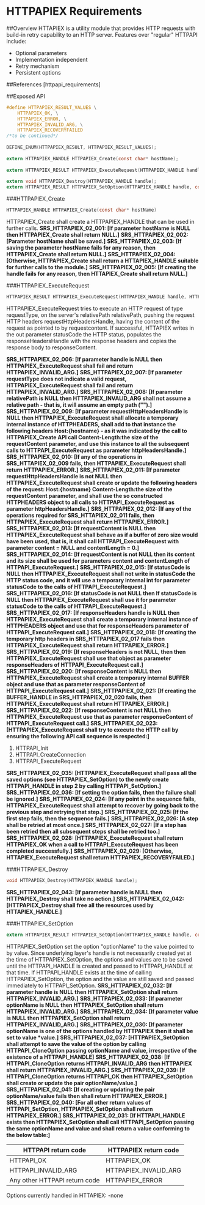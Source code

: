 HTTPAPIEX Requirements
================
 
##Overview
HTTAPIEX is a utility module that provides HTTP requests with build-in retry capability to an HTTP server. Features over "regular" HTTPAPI include:
-	Optional parameters
-	Implementation independent
-	Retry mechanism
-	Persistent options

##References
[httpapi_requirements]

##Exposed API
```c
#define HTTPAPIEX_RESULT_VALUES \
    HTTPAPIEX_OK, \
    HTTPAPIEX_ERROR, \
    HTTPAPIEX_INVALID_ARG, \
    HTTPAPIEX_RECOVERYFAILED
/*to be continued*/
 
DEFINE_ENUM(HTTPAPIEX_RESULT, HTTPAPIEX_RESULT_VALUES);
 
extern HTTPAPIEX_HANDLE HTTPAPIEX_Create(const char* hostName);
 
extern HTTPAPIEX_RESULT HTTPAPIEX_ExecuteRequest(HTTPAPIEX_HANDLE handle, HTTPAPI_REQUEST_TYPE requestType, const char* relativePath, HTTP_HEADERS_HANDLE requestHttpHeadersHandle, BUFFER_HANDLE requestContent, unsigned int* statusCode, HTTP_HEADERS_HANDLE responseHeadersHandle, BUFFER_HANDLE responseContent);
 
extern void HTTPAPIEX_Destroy(HTTPAPIEX_HANDLE handle);
extern HTTPAPIEX_RESULT HTTPAPIEX_SetOption(HTTPAPIEX_HANDLE handle, const char* optionName, const void* value);
```

###HTTPAPIEX_Create
```c
HTTPAPIEX_HANDLE HTTPAPIEX_Create(const char* hostName)
```

HTTPAPIEX_Create shall create a HTTPAPIEX_HANDLE that can be used in further calls. 
**SRS_HTTPAPIEX_02_001: [**If parameter hostName is NULL then HTTPAPIEX_Create shall return NULL.**]**
**SRS_HTTPAPIEX_02_002: [**Parameter hostName shall be saved.**]**
**SRS_HTTPAPIEX_02_003: [**If saving the parameter hostName fails for any reason, then HTTPAPIEX_Create shall return NULL.**]**
**SRS_HTTPAPIEX_02_004: [**Otherwise, HTTPAPIEX_Create shall return a HTTAPIEX_HANDLE suitable for further calls to the module.**]**
**SRS_HTTPAPIEX_02_005: [**If creating the handle fails for any reason, then HTTAPIEX_Create shall return NULL.**]**
 
###HTTPAPIEX_ExecuteRequest
```c
HTTPAPIEX_RESULT HTTPAPIEX_ExecuteRequest(HTTPAPIEX_HANDLE handle, HTTPAPI_REQUEST_TYPE requestType, const char* relativePath, HTTP_HEADERS_HANDLE requestHttpHeadersHandle, BUFFER_HANDLE requestContent, unsigned int* statusCode, HTTP_HEADERS_HANDLE responseHeadersHandle, BUFFER_HANDLE  responseContent);
```

HTTPAPIEX_ExecuteRequest tries to execute an HTTP request of type requestType, on the server's relativePath relativePath, pushing the request HTTP headers requestHttpHeadersHandle, having the content of the request as pointed to by requestcontent.
If successful, HTTAPIEX writes in the out parameter statusCode the HTTP status, populates the responseHeadersHandle with the response headers and copies the response body to responseContent.

**SRS_HTTPAPIEX_02_006: [**If parameter handle is NULL then HTTPAPIEX_ExecuteRequest shall fail and return HTTPAPIEX_INVALID_ARG.**]** 
**SRS_HTTPAPIEX_02_007: [**If parameter requestType does not indicate a valid request, HTTPAPIEX_ExecuteRequest shall fail and return HTTPAPIEX_INVALID_ARG.**]** 
**SRS_HTTPAPIEX_02_008: [**If parameter relativePath is NULL then HTTPAPIEX_INVALID_ARG shall not assume a relative path - that is, it will assume an empty path ("").**]** 
**SRS_HTTPAPIEX_02_009: [**If parameter requestHttpHeadersHandle is NULL then HTTPAPIEX_ExecuteRequest shall allocate a temporary internal instance of HTTPHEADERS, shall add to that instance the following headers
	Host:{hostname} - as it was indicated by the call to HTTPAPIEX_Create API call
	Content-Length:the size of the requestContent parameter, and use this instance to all the subsequent calls to HTTPAPI_ExecuteRequest as parameter httpHeadersHandle.**]** 
**SRS_HTTPAPIEX_02_010: [**If any of the operations in SRS_HTTAPIEX_02_009 fails, then HTTPAPIEX_ExecuteRequest shall return HTTPAPIEX_ERROR.**]** 
**SRS_HTTPAPIEX_02_011: [**If parameter requestHttpHeadersHandle is not NULL then HTTPAPIEX_ExecuteRequest shall create or update the following headers of the request:
	Host:{hostname}
	Content-Length:the size of the requestContent parameter, and shall use the so constructed HTTPHEADERS object to all calls to HTTPAPI_ExecuteRequest as parameter httpHeadersHandle.**]** 
**SRS_HTTPAPIEX_02_012: [**If any of the operations required for SRS_HTTAPIEX_02_011 fails, then HTTPAPIEX_ExecuteRequest shall return HTTPAPIEX_ERROR.**]** 
**SRS_HTTPAPIEX_02_013: [**If requestContent is NULL then HTTPAPIEX_ExecuteRequest shall behave as if a buffer of zero size would have been used, that is, it shall call HTTPAPI_ExecuteRequest with parameter content = NULL and contentLength = 0.**]** 
**SRS_HTTPAPIEX_02_014: [**If requestContent is not NULL then its content and its size shall be used for parameters content and contentLength of HTTPAPI_ExecuteRequest.**]** 
**SRS_HTTPAPIEX_02_015: [**If statusCode is NULL then HTTPAPIEX_ExecuteRequest shall not write in statusCode the HTTP status code, and it will use a temporary internal int for parameter statusCode to the calls of HTTPAPI_ExecuteRequest.**]** 
**SRS_HTTPAPIEX_02_016: [**If statusCode is not NULL then If statusCode is NULL then HTTPAPIEX_ExecuteRequest shall use it for parameter statusCode to the calls of HTTPAPI_ExecuteRequest.**]** 
**SRS_HTTPAPIEX_02_017: [**If responseHeaders handle is NULL then HTTPAPIEX_ExecuteRequest shall create a temporary internal instance of HTTPHEADERS object and use that for responseHeaders parameter of HTTPAPI_ExecuteRequest call.**]** 
**SRS_HTTPAPIEX_02_018: [**If creating the temporary http headers in SRS_HTTPAPIEX_02_017 fails then HTTPAPIEX_ExecuteRequest shall return HTTPAPIEX_ERROR.**]** 
**SRS_HTTPAPIEX_02_019: [**If responseHeaders is not NULL, then then HTTPAPIEX_ExecuteRequest shall use that object as parameter responseHeaders of HTTPAPI_ExecuteRequest call.**]** 
**SRS_HTTPAPIEX_02_020: [**If responseContent is NULL then HTTPAPIEX_ExecuteRequest shall create a temporary internal BUFFER object and use that as parameter responseContent of HTTPAPI_ExecuteRequest call.**]** 
**SRS_HTTPAPIEX_02_021: [**If creating the BUFFER_HANDLE in SRS_HTTPAPIEX_02_020 fails, then HTTPAPIEX_ExecuteRequest shall return HTTPAPIEX_ERROR.**]** 
**SRS_HTTPAPIEX_02_022: [**If responseContent is not NULL then HTTPAPIEX_ExecuteRequest use that as parameter responseContent of HTTPAPI_ExecuteRequest call.**]** 
**SRS_HTTPAPIEX_02_023: [**HTTPAPIEX_ExecuteRequest shall try to execute the HTTP call by ensuring the following API call sequence is respected:**]** 
1.	HTTPAPI_Init
2.	HTTPAPI_CreateConnection
3.	HTTPAPI_ExecuteRequest

**SRS_HTTPAPIEX_02_035: [**HTTPAPIEX_ExecuteRequest shall pass all the saved options (see HTTPAPIEX_SetOption) to the newly create HTTPAPI_HANDLE in step 2 by calling HTTPAPI_SetOption.**]**
**SRS_HTTPAPIEX_02_036: [**If setting the option fails, then the failure shall be ignored.**]** 
**SRS_HTTPAPIEX_02_024: [**If any point in the sequence fails, HTTPAPIEX_ExecuteRequest shall attempt to recover by going back to the previous step and retrying that step.**]**
**SRS_HTTPAPIEX_02_025: [**If the first step fails, then the sequence fails.**]**
**SRS_HTTPAPIEX_02_026: [**A step shall be retried at most once.**]**
**SRS_HTTPAPIEX_02_027: [**If a step has been retried then all subsequent steps shall be retried too.**]** 
**SRS_HTTPAPIEX_02_028: [**HTTPAPIEX_ExecuteRequest shall return HTTPAPIEX_OK when a call to HTTPAPI_ExecuteRequest has been completed successfully.**]**
**SRS_HTTPAPIEX_02_029: [**Otherwise, HTTAPIEX_ExecuteRequest shall return HTTPAPIEX_RECOVERYFAILED.**]** 

###HTTPAPIEX_Destroy
```c
void HTTPAPIEX_Destroy(HTTPAPIEX_HANDLE handle);
```

**SRS_HTTPAPIEX_02_043: [**If parameter handle is NULL then HTTPAPIEX_Destroy shall take no action.**]** 
**SRS_HTTPAPIEX_02_042: [**HTTPAPIEX_Destroy shall free all the resources used by HTTAPIEX_HANDLE.**]** 

###HTTPAPIEX_SetOption
```c
extern HTTPAPIEX_RESULT HTTPAPIEX_SetOption(HTTPAPIEX_HANDLE handle, const char* optionName, const void* value);
```

HTTPAPIEX_SetOption set the option "optionName" to the value pointed to by value. Since underlying layer's handle is not necessarily created yet at the time of HTTPAPIEX_SetOption, the options and values are to be saved until the HTTPAPI_HANDLE is created and passed to HTTPAPI_HANDLE at that time. If HTTPAPI_HANDLE exists at the time of calling HTTPAPIEX_SetOption, the option and the value are still saved and passed immediately to HTTPAPI_SetOption.
**SRS_HTTPAPIEX_02_032: [**If parameter handle is NULL then HTTPAPIEX_SetOption shall return HTTPAPIEX_INVALID_ARG.**]** 
**SRS_HTTPAPIEX_02_033: [**If parameter optionName is NULL then HTTPAPIEX_SetOption shall return HTTPAPIEX_INVALID_ARG.**]** 
**SRS_HTTPAPIEX_02_034: [**If parameter value is NULL then HTTPAPIEX_SetOption shall return HTTPAPIEX_INVALID_ARG.**]** 
**SRS_HTTPAPIEX_02_030: [**If parameter optionName is one of the options handled by HTTPAPIEX then it shall be set to value *value.**]** 
**SRS_HTTPAPIEX_02_037: [**HTTPAPIEX_SetOption shall attempt to save the value of the option by calling HTTPAPI_CloneOption passing optionName and value, irrespective of the existence of a HTTPAPI_HANDLE**]**
**SRS_HTTPAPIEX_02_038: [**If HTTPAPI_CloneOption returns HTTPAPI_INVALID_ARG then HTTPAPIEX shall return HTTPAPIEX_INVALID_ARG.**]**
**SRS_HTTPAPIEX_02_039: [**If HTTPAPI_CloneOption returns HTTPAPI_OK then HTTPAPIEX_SetOption shall create or update the pair optionName/value.**]**
**SRS_HTTPAPIEX_02_041: [**If creating or updating the pair optionName/value fails then shall return HTTPAPIEX_ERROR.**]**
**SRS_HTTPAPIEX_02_040: [**For all other return values of HTTPAPI_SetOption, HTTPIAPIEX_SetOption shall return HTTPAPIEX_ERROR.**]** 
**SRS_HTTPAPIEX_02_031: [**If HTTPAPI_HANDLE exists then HTTPAPIEX_SetOption shall call HTTPAPI_SetOption passing the same optionName and value and shall return a value conforming to the below table:**]**
 
|HTTPAPI return code            |HTTPAPIEX return code|
|-------------------------------|---------------------|
|HTTPAPI_OK                     |HTTPAPIEX_OK         |
|HTTPAPI_INVALID_ARG            |HTTPAPIEX_INVALID_ARG|
|Any other HTTPAPI return code  |HTTPAPIEX_ERROR      |

Options currently handled in HTTAPIEX:
-none
